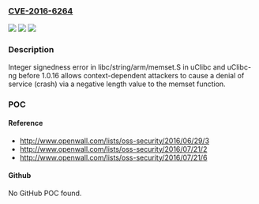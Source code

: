 ### [CVE-2016-6264](https://cve.mitre.org/cgi-bin/cvename.cgi?name=CVE-2016-6264)
![](https://img.shields.io/static/v1?label=Product&message=n%2Fa&color=blue)
![](https://img.shields.io/static/v1?label=Version&message=n%2Fa&color=blue)
![](https://img.shields.io/static/v1?label=Vulnerability&message=n%2Fa&color=brighgreen)

### Description

Integer signedness error in libc/string/arm/memset.S in uClibc and uClibc-ng before 1.0.16 allows context-dependent attackers to cause a denial of service (crash) via a negative length value to the memset function.

### POC

#### Reference
- http://www.openwall.com/lists/oss-security/2016/06/29/3
- http://www.openwall.com/lists/oss-security/2016/07/21/2
- http://www.openwall.com/lists/oss-security/2016/07/21/6

#### Github
No GitHub POC found.

